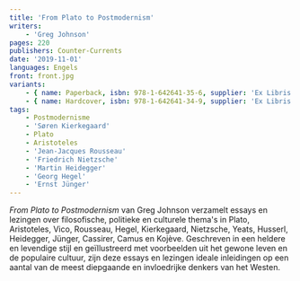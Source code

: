 ```yaml
---
title: 'From Plato to Postmodernism'
writers:
    - 'Greg Johnson'
pages: 220
publishers: Counter-Currents
date: '2019-11-01'
languages: Engels
front: front.jpg
variants:
    - { name: Paperback, isbn: 978-1-642641-35-6, supplier: 'Ex Libris', size: { height: 229, width: 152, depth: 13 }, import_price: { currency: USD, amount: 16.0 }, price: 21.99, out_of_stock: 0 }
    - { name: Hardcover, isbn: 978-1-642641-34-9, supplier: 'Ex Libris', size: { height: 229, width: 152, depth: 16 }, import_price: { currency: USD, amount: 28.0 }, price: 32.99, out_of_stock: 0 }
tags:
    - Postmodernisme
    - 'Søren Kierkegaard'
    - Plato
    - Aristoteles
    - 'Jean-Jacques Rousseau'
    - 'Friedrich Nietzsche'
    - 'Martin Heidegger'
    - 'Georg Hegel'
    - 'Ernst Jünger'
---
```


*From Plato to Postmodernism* van Greg Johnson verzamelt essays en lezingen over filosofische, politieke en culturele thema's in Plato, Aristoteles, Vico, Rousseau, Hegel, Kierkegaard, Nietzsche, Yeats, Husserl, Heidegger, Jünger, Cassirer, Camus en Kojève. Geschreven in een heldere en levendige stijl en geïllustreerd met voorbeelden uit het gewone leven en de populaire cultuur, zijn deze essays en lezingen ideale inleidingen op een aantal van de meest diepgaande en invloedrijke denkers van het Westen.
